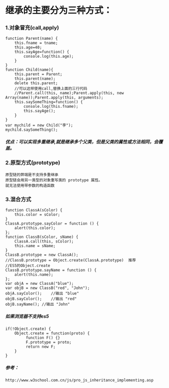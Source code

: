 # 继承的主要分为三种方式：
### 1.对象冒充(call,apply)
    function Parent(name) {
        this.fname = tname;
        this.age=40;
        this.sayAge=function() {
            console.log(this.age);
        }
    }
    function Child(name){
        this.parent = Parent;
        this.parent(name);
        delete this.parent;
        //可以这样使用call,替换上面的三行代码
        //Parent.call(this, name);Parent.apply(this, new Array(name));Parent.apply(this, arguments);
        this.saySomeThing=function() {
            console.log(this.fname);
            this.sayAge();
        }
    }
    var mychild = new Child("李");
    mychild.saySomeThing();
    
##### 优点：可以实现多重继承,就是继承多个父类，但是父类的属性或方法相同，会覆盖。
### 2.原型方式(prototype) 	
    原型链的弊端是不支持多重继承
    原型链会用另一类型的对象重写类的 prototype 属性。
    就无法使用带参数的构造函数
    
### 3.混合方式
	function ClassA(sColor) {
	    this.color = sColor;
	}
	ClassA.prototype.sayColor = function () {
	    alert(this.color);
	};
	function ClassB(sColor, sName) {
        ClassA.call(this, sColor);
        this.name = sName;
	}
	ClassB.prototype = new ClassA();
	//ClassB.prototype = Object.create(ClassA.prototype)  推荐
	//ES5的Object.create
	ClassB.prototype.sayName = function () {
	    alert(this.name);
	};	
	var objA = new ClassA("blue");
	var objB = new ClassB("red", "John");
	objA.sayColor();	//输出 "blue"
	objB.sayColor();	//输出 "red"
	objB.sayName();	//输出 "John"
	
##### 如果浏览器不支持es5
    if(!Object.create) {
        Object.create = function(proto) {
             function F() {}
             F.prototype = proto;
             return new F;
        }
    }
    
##### 参考：
    http://www.w3school.com.cn/js/pro_js_inheritance_implementing.asp
    